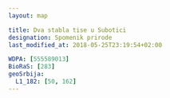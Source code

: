 ```yaml
---
layout: map

title: Dva stabla tise u Subotici
designation: Spomenik prirode
last_modified_at: 2018-05-25T23:19:54+02:00

WDPA: [555589013]
BioRaS: [283]
geoSrbija:
  L1_182: [50, 162]
---
```


